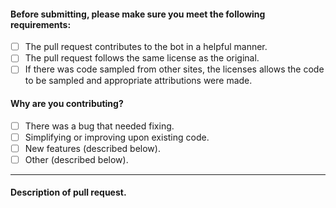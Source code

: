 
#### Before submitting, please make sure you meet the following requirements:

<!--You can put an 'x' character where the space is to form a checkbox.
[x] is checkbox, [ ] is not.
-->

- [ ] The pull request contributes to the bot in a helpful manner.
- [ ] The pull request follows the same license as the original.
- [ ] If there was code sampled from other sites, the licenses allows the code to be sampled and appropriate attributions were made.
<!-- THIS IS FOR PROTECTION.  PLEASE TRY TO UNDERSTAND.  YOUR PULL REQUEST WILL BE DENIED IF YOU DO NOT AGREE.-->

#### Why are you contributing?

<!-- choose one :) -->
- [ ] There was a bug that needed fixing.
- [ ] Simplifying or improving upon existing code.
- [ ] New features (described below).
- [ ] Other (described below).
<hr>

#### Description of pull request.
<!--INSERT DESCRIPTION OF PR HERE-->
